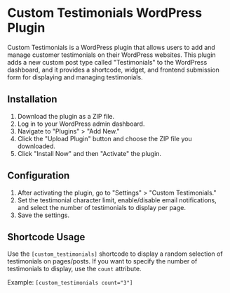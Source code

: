 # Custom Testimonials WordPress Plugin

Custom Testimonials is a WordPress plugin that allows users to add and manage customer testimonials on their WordPress websites. This plugin adds a new custom post type called "Testimonials" to the WordPress dashboard, and it provides a shortcode, widget, and frontend submission form for displaying and managing testimonials.

## Installation

1. Download the plugin as a ZIP file.
2. Log in to your WordPress admin dashboard.
3. Navigate to "Plugins" > "Add New."
4. Click the "Upload Plugin" button and choose the ZIP file you downloaded.
5. Click "Install Now" and then "Activate" the plugin.

## Configuration

1. After activating the plugin, go to "Settings" > "Custom Testimonials."
2. Set the testimonial character limit, enable/disable email notifications, and select the number of testimonials to display per page.
3. Save the settings.

## Shortcode Usage

Use the `[custom_testimonials]` shortcode to display a random selection of testimonials on pages/posts. If you want to specify the number of testimonials to display, use the `count` attribute.

Example: `[custom_testimonials count="3"]`


